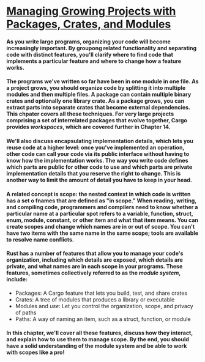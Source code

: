 # <ins>Managing Growing Projects with Packages, Crates, and Modules</ins>

#### As you write large programs, organizing your code will become increasingly important. By groupong related functionality and separating code with distinct features, you'll clarify where to find code that implements a particular feature and where to change how a feature works.

#### The programs we've written so far have been in one module in one file. As a project grows, you should organize code by splitting it into multiple modules and then multiple files. A package can contain multiple binary crates and optionally one library crate. As a package grows, you can extract parts into separate crates that become external dependencies. This chpater covers all these techniques. For very large projects comprising a set of interrelated packages that evolve together, Cargo provides *workspaces*, which are covered further in Chapter 14.

#### We'll also discuss encapsulating implementation details, which lets you reuse code at a higher level: once you've implemented an operation, other code can call your code via its public interface without having to know how the implementation works. The way you write code defines which parts are public for other code to use and which parts are private implementation details that you reserve the right to change. This is another way to limit the amount of detail you have to keep in your head.

#### A related concept is scope: the nested context in which code is written has a set o fnames that are defined as "in scope." When reading, writing, and compiling code, programmers and compilers need to know whether a particular name at a particular spot refers to a variable, function, struct, enum, module, constant, or other item and what that item means. You can create scopes and change which names are in or out of scope. You can't have two items with the same name in the same scope; tools are available to resolve name conflicts.

#### Rust has a number of features that allow you to manage your code's organization, including which details are exposed, which details are private, and what names are in each scope in your programs. These features, sometimes collectively referred to as the *module system*, include:

* Packages: A Cargo feature that lets you build, test, and share crates
* Crates: A tree of modules that produces a library or executable
* Modules and *use*: Let you control the organization, scope, and privacy of paths
* Paths: A way of naming an item, such as a struct, function, or module

#### In this chapter, we'll cover all these features, discuss how they interact, and explain how to use them to manage scope. By the end, you should have a solid understanding of the module system and be able to work with scopes like a pro!
